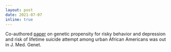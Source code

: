 ```yaml
---
layout: post
date: 2021-07-07
inline: true
---
```


Co-authored [paper](https://onlinelibrary.wiley.com/doi/abs/10.1002/ajmg.b.32866) on genetic propensity for risky behavior and depression and risk of lifetime suicide attempt among urban African Americans was out in J. Med. Genet.
